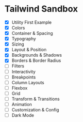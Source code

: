 # Tailwind Sandbox

- [x] Utility First Example
- [x] Colors
- [x] Container & Spacing
- [x] Typography
- [x] Sizing
- [x] Layout & Position
- [X] Backgrounds & Shadows
- [x] Borders & Border Radius
- [ ] Filters
- [ ] Interactivity
- [ ] Breakpoints
- [ ] Column Layouts
- [ ] Flexbox
- [ ] Grid
- [ ] Transform & Transitions
- [ ] Animation
- [ ] Customization & Config
- [ ] Dark Mode
